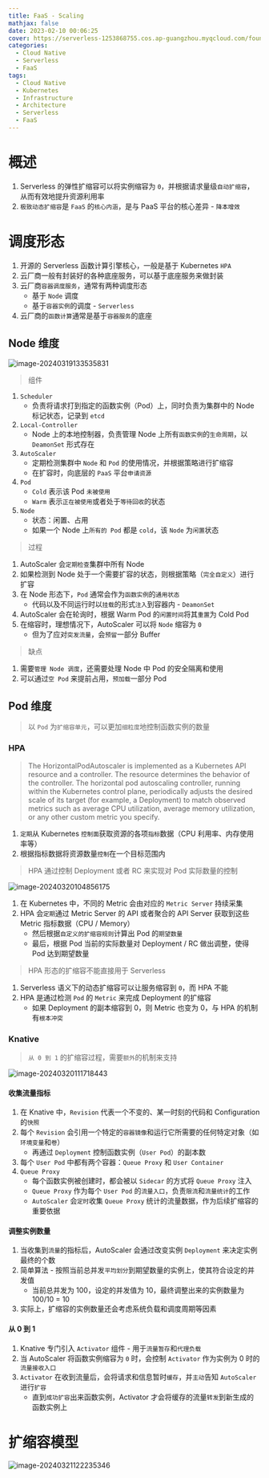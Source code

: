 ```yaml
---
title: FaaS - Scaling
mathjax: false
date: 2023-02-10 00:06:25
cover: https://serverless-1253868755.cos.ap-guangzhou.myqcloud.com/foundation/image-20240318203921511.png
categories:
  - Cloud Native
  - Serverless
  - FaaS
tags:
  - Cloud Native
  - Kubernetes
  - Infrastructure
  - Architecture
  - Serverless
  - FaaS
---
```


# 概述

1. Serverless 的弹性扩缩容可以将实例缩容为 `0`，并根据请求量级`自动扩缩容`，从而有效地提升资源利用率
2. `极致动态扩缩容`是 `FaaS` 的`核心内涵`，是与 PaaS 平台的核心差异 - `降本增效`

<!-- more -->

# 调度形态

1. 开源的 Serverless 函数计算引擎核心，一般是基于 Kubernetes `HPA`
2. 云厂商一般有封装好的各种底座服务，可以基于底座服务来做封装
3. 云厂商`容器调度服务`，通常有两种调度形态
   - 基于 `Node` 调度
   - 基于`容器实例`的调度 - `Serverless`
4. 云厂商的`函数计算`通常是基于`容器服务`的底座

## Node 维度

![image-20240319133535831](https://serverless-1253868755.cos.ap-guangzhou.myqcloud.com/foundation/image-20240319133535831.png)

> 组件

1. `Scheduler`
   - 负责将请求打到指定的函数实例（Pod）上，同时负责为集群中的 Node 标记状态，记录到 `etcd`
2. `Local-Controller`
   - Node 上的本地控制器，负责管理 Node 上所有`函数实例`的`生命周期`，以 `DeamonSet` 形式存在
3. `AutoScaler`
   - 定期检测集群中 `Node` 和 `Pod` 的使用情况，并根据策略进行扩缩容
   - 在扩容时，向底层的 `PaaS` 平台`申请资源`
4. `Pod`
   - `Cold` 表示该 Pod `未被使用`
   - `Warm` 表示`正在被使用`或者处于`等待回收`的状态
5. `Node`
   - 状态：闲置、占用
   - 如果一个 Node 上`所有的 Pod` 都是 `cold`，该 `Node` 为`闲置`状态

> 过程

1. AutoScaler 会`定期检查`集群中所有 Node
2. 如果检测到 Node 处于一个需要扩容的状态，则根据策略（`完全自定义`）进行扩容
3. 在 Node 形态下，`Pod` 通常会作为`函数实例`的`通用状态`
   - 代码以及不同运行时以`挂载`的形式`注入`到容器内 - `DeamonSet`
4. AutoScaler 会在轮询时，根据 Warm Pod 的`闲置时间`将其`重置`为 Cold Pod
5. 在缩容时，理想情况下，AutoScaler 可以将 `Node` 缩容为 `0`
   - 但为了应对`突发流量`，会`预留`一部分 Buffer

> 缺点

1. 需要`管理 Node 调度`，还需要处理 Node 中 Pod 的安全隔离和使用
2. 可以通过`空 Pod` 来提前占用，`预加载`一部分 Pod

## Pod 维度

> 以 `Pod` 为`扩缩容单元`，可以更加`细粒度`地控制函数实例的数量

### HPA

> The HorizontalPodAutoscaler is implemented as a Kubernetes API resource and a controller. The resource determines the behavior of the controller. The horizontal pod autoscaling controller, running within the Kubernetes control plane, periodically adjusts the desired scale of its target (for example, a Deployment) to match observed metrics such as average CPU utilization, average memory utilization, or any other custom metric you specify.

1. `定期`从 Kubernetes `控制面`获取资源的各项`指标`数据（CPU 利用率、内存使用率等）
2. 根据指标数据将资源数量`控制`在一个目标范围内

> HPA 通过控制 Deployment 或者 RC 来实现对 Pod 实际数量的控制

![image-20240320104856175](https://serverless-1253868755.cos.ap-guangzhou.myqcloud.com/foundation/image-20240320104856175.png)

1. 在 Kubernetes 中，不同的 Metric 会由对应的 `Metric Server` 持续采集
2. HPA 会`定期`通过 Metric Server 的 API 或者聚合的 API Server 获取到这些 Metric 指标数据（CPU / Memory）
   - 然后根据`自定义的扩缩容规则`计算出 Pod 的`期望数量`
   - 最后，根据 Pod 当前的实际数量对 Deployment / RC 做出调整，使得 Pod 达到期望数量

> HPA 形态的扩缩容不能直接用于 Serverless

1. Serverless 语义下的动态扩缩容可以让服务缩容到 `0`，而 HPA 不能
2. HPA 是通过检测 `Pod` 的 `Metric` 来完成 Deployment 的扩缩容
   - 如果 Deployment 的副本缩容到 0，则 Metric 也变为 0，与 HPA 的机制有`根本冲突`

### Knative

> `从 0 到 1` 的扩缩容过程，需要`额外`的机制来支持

![image-20240320111718443](https://serverless-1253868755.cos.ap-guangzhou.myqcloud.com/foundation/image-20240320111718443.png)

#### 收集流量指标

1. 在 Knative 中，`Revision` 代表一个不变的、某一时刻的代码和 Configuration 的`快照`
2. 每个 `Revision` 会引用一个特定的`容器镜像`和运行它所需要的任何特定对象（如`环境变量`和`卷`）
   - 再通过 `Deployment` 控制函数实例（`User Pod`）的副本数
3. 每个 `User Pod` 中都有两个容器：`Queue Proxy` 和 `User Container`
4. `Queue Proxy`
   - 每个函数实例被创建时，都会被以 `Sidecar` 的方式将 `Queue Proxy` 注入
   - `Queue Proxy` 作为每个 `User Pod` 的`流量入口`，负责`限流`和`流量统计`的工作
   - `AutoScaler` 会`定时`收集 `Queue Proxy` 统计的流量数据，作为后续扩缩容的重要依据

#### 调整实例数量

1. 当收集到`流量`的指标后，AutoScaler 会通过改变实例 `Deployment` 来决定实例最终的个数
2. 简单算法 - 按照当前总并发`平均划分`到期望数量的实例上，使其符合设定的并发值
   - 当前总并发为 100，设定的并发值为 10，最终调整出来的实例数量为 100/10 = 10
3. 实际上，扩缩容的实例数量还会考虑系统负载和调度周期等因素

#### 从 0 到 1

1. Knative 专门引入 `Activator` 组件 - 用于`流量暂存`和`代理负载`
2. 当 AutoScaler 将函数实例缩容为 `0` 时，会控制 `Activator` 作为实例为 0 时的`流量接收入口`
3. `Activator` 在收到流量后，会将请求和信息暂时`缓存`，并`主动`告知 `AutoScaler` 进行`扩容`
   - 直到`成功扩容`出来函数实例，Activator 才会将缓存的流量`转发`到新生成的函数实例上

# 扩缩容模型

![image-20240321122235346](https://serverless-1253868755.cos.ap-guangzhou.myqcloud.com/foundation/image-20240321122235346.png)

